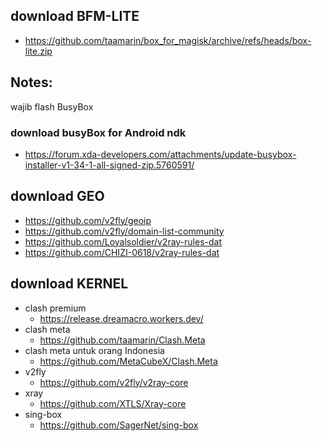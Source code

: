 ## download BFM-LITE
  + https://github.com/taamarin/box_for_magisk/archive/refs/heads/box-lite.zip

## Notes:
wajib flash BusyBox
### download busyBox for Android ndk
  + https://forum.xda-developers.com/attachments/update-busybox-installer-v1-34-1-all-signed-zip.5760591/
  
## download GEO
  + https://github.com/v2fly/geoip
  + https://github.com/v2fly/domain-list-community
  + https://github.com/Loyalsoldier/v2ray-rules-dat
  + https://github.com/CHIZI-0618/v2ray-rules-dat

## download KERNEL
+ clash premium 
  + https://release.dreamacro.workers.dev/
+ clash meta
  + https://github.com/taamarin/Clash.Meta
+ clash meta untuk orang Indonesia 
  + https://github.com/MetaCubeX/Clash.Meta
+ v2fly
  + https://github.com/v2fly/v2ray-core
+ xray
  + https://github.com/XTLS/Xray-core
+ sing-box
  + https://github.com/SagerNet/sing-box